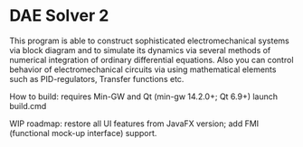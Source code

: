 # DAE Solver 2
This program is able to construct sophisticated electromechanical systems via block diagram and to simulate its dynamics via several methods of numerical integration of ordinary differential equations.
Also you can control behavior of electromechanical circuits via using mathematical elements such as PID-regulators, Transfer functions etc.

How to build:
requires Min-GW and Qt (min-gw 14.2.0+; Qt 6.9+)
launch build.cmd

WIP roadmap:
restore all UI features from JavaFX version;
add FMI (functional mock-up interface) support.
